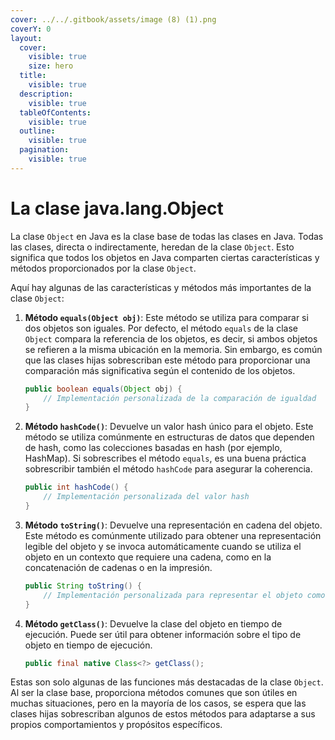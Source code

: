 ```yaml
---
cover: ../../.gitbook/assets/image (8) (1).png
coverY: 0
layout:
  cover:
    visible: true
    size: hero
  title:
    visible: true
  description:
    visible: true
  tableOfContents:
    visible: true
  outline:
    visible: true
  pagination:
    visible: true
---
```


# La clase java.lang.Object

La clase `Object` en Java es la clase base de todas las clases en Java. Todas las clases, directa o indirectamente, heredan de la clase `Object`. Esto significa que todos los objetos en Java comparten ciertas características y métodos proporcionados por la clase `Object`.

Aquí hay algunas de las características y métodos más importantes de la clase `Object`:

1.  **Método `equals(Object obj)`**: Este método se utiliza para comparar si dos objetos son iguales. Por defecto, el método `equals` de la clase `Object` compara la referencia de los objetos, es decir, si ambos objetos se refieren a la misma ubicación en la memoria. Sin embargo, es común que las clases hijas sobrescriban este método para proporcionar una comparación más significativa según el contenido de los objetos.

    ```java
    public boolean equals(Object obj) {
        // Implementación personalizada de la comparación de igualdad
    }
    ```
2.  **Método `hashCode()`**: Devuelve un valor hash único para el objeto. Este método se utiliza comúnmente en estructuras de datos que dependen de hash, como las colecciones basadas en hash (por ejemplo, HashMap). Si sobrescribes el método `equals`, es una buena práctica sobrescribir también el método `hashCode` para asegurar la coherencia.

    ```java
    public int hashCode() {
        // Implementación personalizada del valor hash
    }
    ```
3.  **Método `toString()`**: Devuelve una representación en cadena del objeto. Este método es comúnmente utilizado para obtener una representación legible del objeto y se invoca automáticamente cuando se utiliza el objeto en un contexto que requiere una cadena, como en la concatenación de cadenas o en la impresión.

    ```java
    public String toString() {
        // Implementación personalizada para representar el objeto como cadena
    }
    ```
4.  **Método `getClass()`**: Devuelve la clase del objeto en tiempo de ejecución. Puede ser útil para obtener información sobre el tipo de objeto en tiempo de ejecución.

    ```java
    public final native Class<?> getClass();
    ```

Estas son solo algunas de las funciones más destacadas de la clase `Object`. Al ser la clase base, proporciona métodos comunes que son útiles en muchas situaciones, pero en la mayoría de los casos, se espera que las clases hijas sobrescriban algunos de estos métodos para adaptarse a sus propios comportamientos y propósitos específicos.
